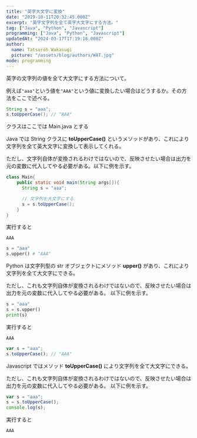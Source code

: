 ```yaml
---
title: "英字大文字に変換"
date: "2019-10-11T20:32:45.000Z"
excerpt: "英字文字列を全て英字大文字にする方法。"
tag: ["Java", "Python", "Javascript"]
programming: ["Java", "Python", "Javascript"]
updatedAt: "2024-03-17T17:19:18.000Z"
author:
  name: Tatsuroh Wakasugi
  picture: "/assets/blog/authors/WAT.jpg"
mode: programming
---
```


英字の文字列の値を全て大文字にする方法について。

例えば`"aaa"`という値を`"AAA"`という値に変換したい場合はどうするか。その方法をここで述べる。

<div class="note_content_by_programming_language" id="note_content_Java">

```java
String s = "aaa";
s.toUpperCase(); // "AAA"
```

クラスはここでは Main.java とする

Java では String クラスに **toUpperCase()** というメソッドがあり、これにより文字列を全て英大文字に変換して表示してくれる。

ただし、文字列自体が変換されるわけではないので、反映させたい場合は出力を元の変数に代入してやる必要がある。以下に例を示す。

```java
class Main{
    public static void main(String args[]){
      String s = "aaa";

      // 文字列を大文字にする
      s = s.toUpperCase();
    }
}
```

実行すると

```
AAA
```

</div>
<div class="note_content_by_programming_language" id="note_content_Python">

```python
s = "aaa"
s.upper() # "AAA"
```

Python は文字列型の str オブジェクトにメソッド **upper()** があり、これにより文字列を全て大文字にできる。

ただし、これも文字列自体が変換されるわけではないので、反映させたい場合は出力を元の変数に代入してやる必要がある。
以下に例を示す。

```python
s = "aaa"
s = s.upper()
print(s)
```

実行すると

```
AAA
```

</div>
<div class="note_content_by_programming_language" id="note_content_Javascript">

```javascript
var s = "aaa";
s.toUpperCase(); // "AAA"
```

Javascript ではメソッド **toUpperCase()** により文字列を全て大文字にできる。

ただし、これも文字列自体が変換されるわけではないので、反映させたい場合は出力を元の変数に代入してやる必要がある。
以下に例を示す。

```javascript
var s = "aaa";
s = s.toUpperCase();
console.log(s);
```

実行すると

```
AAA
```

</div>
